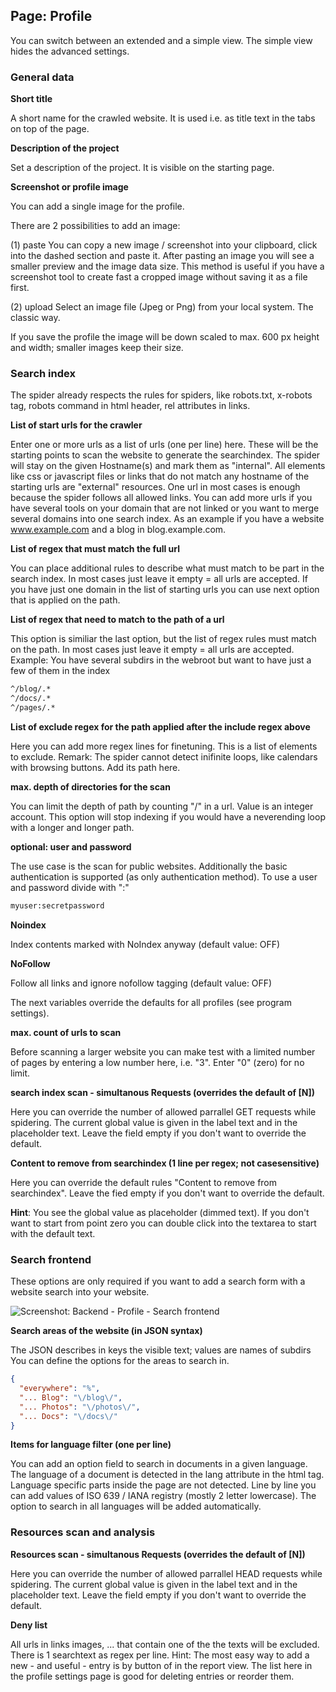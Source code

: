 ##  Page: Profile

You can switch between an extended and a simple view. The simple view hides the advanced settings.

### General data

**Short title**

A short name for the crawled website. It is used i.e. as title text in the tabs on top of the page.

**Description of the project**

Set a description of the project. It is visible on the starting page.

**Screenshot or profile image**

You can add a single image for the profile.

There are 2 possibilities to add an image:

(1) paste
You can copy a new image / screenshot into your clipboard, click into the dashed section and paste it. After pasting an image you will see a smaller preview and the image data size.
This method is useful if you have a screenshot tool to create fast a cropped image without saving it as a file first.

(2) upload
Select an image file (Jpeg or Png) from your local system. The classic way.

If you save the profile the image will be down scaled to max. 600 px height and width; smaller images keep their size.

### Search index

The spider already respects the rules for spiders, like robots.txt, x-robots tag, robots command in html header, rel attributes in links.


**List of start urls for the crawler**

Enter one or more urls as a list of urls (one per line) here. These will be the starting points to scan the website to generate the searchindex.
The spider will stay on the given Hostname(s) and mark them as "internal". All elements like css or javascript files or links that do not match any hostname of the starting urls are "external" resources.
One url in most cases is enough because the spider follows all allowed links. You can add more urls if you have several tools on your domain that are not linked or you want to merge several domains into one search index. As an example if you have a website www.example.com and a blog in blog.example.com.

**List of regex that must match the full url**

You can place additional rules to describe what must match to be part in the search index.
In most cases just leave it empty = all urls are accepted.
If you have just one domain in the list of starting urls you can use next option that is applied on the path.

**List of regex that need to match to the path of a url**

This option is similiar the last option, but the list of regex rules must match on the path.
In most cases just leave it empty = all urls are accepted.
Example:
You have several subdirs in the webroot but want to have just a few of them in the index

```txt
^/blog/.*
^/docs/.*
^/pages/.*
```

**List of exclude regex for the path applied after the include regex above**

Here you can add more regex lines for finetuning. This is a list of elements to exclude.
Remark:
The spider cannot detect inifinite loops, like calendars with browsing buttons. Add its path here.

**max. depth of directories for the scan**

You can limit the depth of path by counting "/" in a url. Value is an integer account.
This option will stop indexing if you would have a neverending loop with a longer and longer path.

**optional: user and password**

The use case is the scan for public websites. Additionally the basic authentication is supported (as only authentication method). To use a user and password divide with ":"

```txt
myuser:secretpassword
```

**Noindex**

Index contents marked with NoIndex anyway (default value: OFF)

**NoFollow**

Follow all links and ignore nofollow tagging (default value: OFF)


The next variables override the defaults for all profiles (see program settings).


**max. count of urls to scan**

Before scanning a larger website you can make test with a limited number of pages by entering a low number here, i.e. "3".
Enter "0" (zero) for no limit.

**search index scan - simultanous Requests (overrides the default of [N])**

Here you can override the number of allowed parrallel GET requests while spidering.
The current global value is given in the label text and in the placeholder text.
Leave the field empty if you don't want to override the default.

**Content to remove from searchindex (1 line per regex; not casesensitive)**

Here you can override the default rules "Content to remove from searchindex".
Leave the fied empty if you don't want to override the default.

**Hint**: You see the global value as placeholder (dimmed text). If you don't want to start from point zero you can double click into the textarea to start with the default text.

### Search frontend

These options are only required if you want to add a search form with a website search into your website.

![Screenshot: Backend - Profile - Search frontend](/images/usage-02-start-profile-searchfrontend.png)

**Search areas of the website (in JSON syntax)**

The JSON describes in keys the visible text; values are names of subdirs
You can define the options for the areas to search in.

```json
{
  "everywhere": "%",
  "... Blog": "\/blog\/",
  "... Photos": "\/photos\/",
  "... Docs": "\/docs\/"
}
```

**Items for language filter (one per line)**

You can add an option field to search in documents in a given language. The language of a document is detected in the lang attribute in the html tag. Language specific parts inside the page are not detected.
Line by line you can add values of ISO 639 / IANA registry (mostly 2 letter lowercase).
The option to search in all languages will be added automatically.
  
### Resources scan and analysis

**Resources scan - simultanous Requests (overrides the default of [N])**

Here you can override the number of allowed parrallel HEAD requests while spidering.
The current global value is given in the label text and in the placeholder text.
Leave the field empty if you don't want to override the default.

**Deny list**

All urls in links images, ... that contain one of the the texts will be excluded. There is 1 searchtext as regex per line.
Hint:
The most easy way to add a new - and useful - entry is by button of in the report view.
The list here in the profile settings page is good for deleting entries or reorder them.